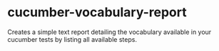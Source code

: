 cucumber-vocabulary-report
==========================

Creates a simple text report detailing the vocabulary available in your cucumber tests by listing all available steps.
